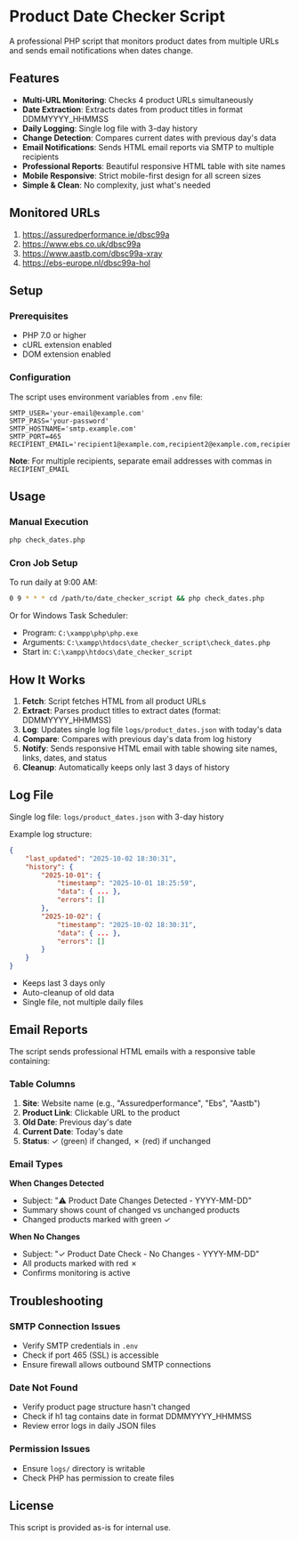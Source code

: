 # Product Date Checker Script

A professional PHP script that monitors product dates from multiple URLs and sends email notifications when dates change.

## Features

- **Multi-URL Monitoring**: Checks 4 product URLs simultaneously
- **Date Extraction**: Extracts dates from product titles in format DDMMYYYY_HHMMSS
- **Daily Logging**: Single log file with 3-day history
- **Change Detection**: Compares current dates with previous day's data
- **Email Notifications**: Sends HTML email reports via SMTP to multiple recipients
- **Professional Reports**: Beautiful responsive HTML table with site names
- **Mobile Responsive**: Strict mobile-first design for all screen sizes
- **Simple & Clean**: No complexity, just what's needed

## Monitored URLs

1. https://assuredperformance.ie/dbsc99a
2. https://www.ebs.co.uk/dbsc99a
3. https://www.aastb.com/dbsc99a-xray
4. https://ebs-europe.nl/dbsc99a-hol

## Setup

### Prerequisites

- PHP 7.0 or higher
- cURL extension enabled
- DOM extension enabled

### Configuration

The script uses environment variables from `.env` file:

```
SMTP_USER='your-email@example.com'
SMTP_PASS='your-password'
SMTP_HOSTNAME='smtp.example.com'
SMTP_PORT=465
RECIPIENT_EMAIL='recipient1@example.com,recipient2@example.com,recipient3@example.com'
```

**Note**: For multiple recipients, separate email addresses with commas in `RECIPIENT_EMAIL`

## Usage

### Manual Execution

```bash
php check_dates.php
```

### Cron Job Setup

To run daily at 9:00 AM:

```bash
0 9 * * * cd /path/to/date_checker_script && php check_dates.php
```

Or for Windows Task Scheduler:
- Program: `C:\xampp\php\php.exe`
- Arguments: `C:\xampp\htdocs\date_checker_script\check_dates.php`
- Start in: `C:\xampp\htdocs\date_checker_script`

## How It Works

1. **Fetch**: Script fetches HTML from all product URLs
2. **Extract**: Parses product titles to extract dates (format: DDMMYYYY_HHMMSS)
3. **Log**: Updates single log file `logs/product_dates.json` with today's data
4. **Compare**: Compares with previous day's data from log history
5. **Notify**: Sends responsive HTML email with table showing site names, links, dates, and status
6. **Cleanup**: Automatically keeps only last 3 days of history

## Log File

Single log file: `logs/product_dates.json` with 3-day history

Example log structure:
```json
{
    "last_updated": "2025-10-02 18:30:31",
    "history": {
        "2025-10-01": {
            "timestamp": "2025-10-01 18:25:59",
            "data": { ... },
            "errors": []
        },
        "2025-10-02": {
            "timestamp": "2025-10-02 18:30:31",
            "data": { ... },
            "errors": []
        }
    }
}
```

- Keeps last 3 days only
- Auto-cleanup of old data
- Single file, not multiple daily files

## Email Reports

The script sends professional HTML emails with a responsive table containing:

### Table Columns
1. **Site**: Website name (e.g., "Assuredperformance", "Ebs", "Aastb")
2. **Product Link**: Clickable URL to the product
3. **Old Date**: Previous day's date
4. **Current Date**: Today's date
5. **Status**: ✓ (green) if changed, ✗ (red) if unchanged

### Email Types

**When Changes Detected**
- Subject: "⚠️ Product Date Changes Detected - YYYY-MM-DD"
- Summary shows count of changed vs unchanged products
- Changed products marked with green ✓

**When No Changes**
- Subject: "✓ Product Date Check - No Changes - YYYY-MM-DD"
- All products marked with red ✗
- Confirms monitoring is active

## Troubleshooting

### SMTP Connection Issues
- Verify SMTP credentials in `.env`
- Check if port 465 (SSL) is accessible
- Ensure firewall allows outbound SMTP connections

### Date Not Found
- Verify product page structure hasn't changed
- Check if h1 tag contains date in format DDMMYYYY_HHMMSS
- Review error logs in daily JSON files

### Permission Issues
- Ensure `logs/` directory is writable
- Check PHP has permission to create files

## License

This script is provided as-is for internal use.

